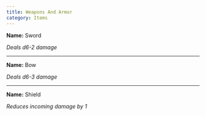 ```yaml
---
title: Weapons And Armor
category: Items
---
```


**Name:** Sword

*Deals d6-2 damage*

---

**Name:** Bow

*Deals d6-3 damage*

---

**Name:** Shield

*Reduces incoming damage by 1*